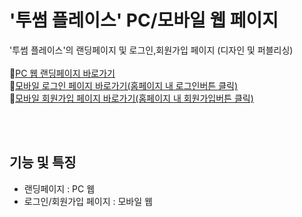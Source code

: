 # '투썸 플레이스' PC/모바일 웹 페이지 
'투썸 플레이스'의 랜딩페이지 및 로그인,회원가입 페이지 (디자인 및 퍼블리싱)<br><br>
📌[PC 웹 랜딩페이지 바로가기](https://fold6.github.io/Twosomeplace_redesign-landing_rigister/index.html)<br>
📌[모바일 로그인 페이지 바로가기(홈페이지 내 로그인버튼 클릭)](https://fold6.github.io/Twosomeplace_redesign-landing_rigister/sub/twosome_web_login%20copy.html)<br>
📌[모바일 회원가입 페이지 바로가기(홈페이지 내 회원가입버튼 클릭)](https://fold6.github.io/Twosomeplace_redesign-landing_rigister/sub/twosome_mob_signup_agr.html)<br>


<br>
<br>

## 기능 및 특징
- 랜딩페이지 : PC 웹
- 로그인/회원가입 페이지 : 모바일 웹

